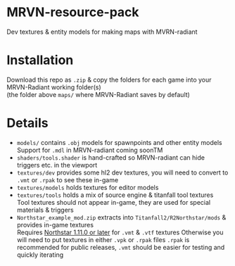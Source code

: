 # MRVN-resource-pack
Dev textures & entity models for making maps with MVRN-radiant


# Installation
Download this repo as `.zip` & copy the folders for each game into your MRVN-Radiant working folder(s)  
(the folder above `maps/` where MRVN-Radiant saves by default)


# Details
 * `models/` contains `.obj` models for spawnpoints and other entity models  
   Support for `.mdl` in MRVN-radiant coming soonTM
 * `shaders/tools.shader` is hand-crafted so MRVN-radiant can hide triggers etc. in the viewport
 * `textures/dev` provides some hl2 dev textures, you will need to convert to `.vmt` or `.rpak` to see these in-game  
 * `textures/models` holds textures for editor models
 * `textures/tools` holds a mix of source engine & titanfall tool textures  
   Tool textures should not appear in-game, they are used for special materials & triggers
 * `Northstar_example_mod.zip` extracts into `Titanfall2/R2Northstar/mods` & provides in-game textures  
   Requires [Northstar 1.11.0 or later](https://github.com/R2Northstar/Northstar/releases/) for `.vmt` & `.vtf` textures
   Otherwise you will need to put textures in either `.vpk` or `.rpak` files
   `.rpak` is recommended for public releases, `.vmt` should be easier for testing and quickly iterating
